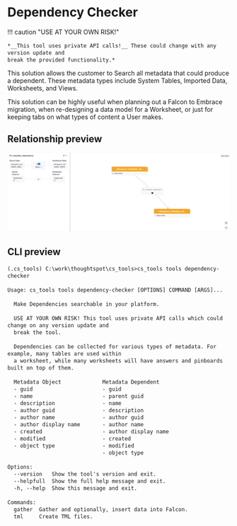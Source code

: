 # Dependency Checker

!!! caution "USE AT YOUR OWN RISK!"

    *__This tool uses private API calls!__ These could change with any version update and
    break the provided functionality.*

This solution allows the customer to Search all metadata that could produce a dependent.
These metadata types include System Tables, Imported Data, Worksheets, and Views.

This solution can be highly useful when planning out a Falcon to Embrace migration, when
re-designing a data model for a Worksheet, or just for keeping tabs on what types of
content a User makes.

## Relationship preview

![user-group-relationship](./relationship.png)

## CLI preview

```console
(.cs_tools) C:\work\thoughtspot\cs_tools>cs_tools tools dependency-checker

Usage: cs_tools tools dependency-checker [OPTIONS] COMMAND [ARGS]...

  Make Dependencies searchable in your platform.

  USE AT YOUR OWN RISK! This tool uses private API calls which could change on any version update and
  break the tool.

  Dependencies can be collected for various types of metadata. For example, many tables are used within
  a worksheet, while many worksheets will have answers and pinboards built on top of them.

  Metadata Object             Metadata Dependent
  - guid                      - guid
  - name                      - parent guid
  - description               - name
  - author guid               - description
  - author name               - author guid
  - author display name       - author name
  - created                   - author display name
  - modified                  - created
  - object type               - modified
                              - object type

Options:
  --version   Show the tool's version and exit.
  --helpfull  Show the full help message and exit.
  -h, --help  Show this message and exit.

Commands:
  gather  Gather and optionally, insert data into Falcon.
  tml     Create TML files.
```

